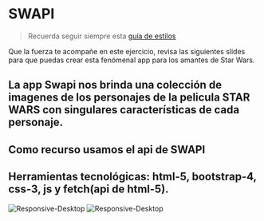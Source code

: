 # SWAPI

> Recuerda seguir siempre esta [guía de estilos](https://github.com/Laboratoria/js-style-guide/)

Que la fuerza te acompañe en este ejercicio, revisa las siguientes slides para que puedas crear esta fenómenal app para los amantes de Star Wars.

## La app Swapi nos brinda una colección de imagenes de los personajes de la pelicula STAR WARS con singulares características de cada personaje.

## Como recurso usamos el api de SWAPI

## Herramientas tecnológicas: html-5, bootstrap-4, css-3, js y fetch(api de html-5).

![Responsive-Desktop](assets/images/proceso1.PNG)
![Responsive-Desktop](assets/images/proceso2.PNG)

